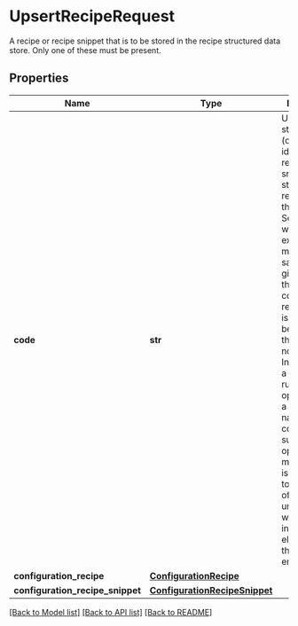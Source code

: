 # UpsertRecipeRequest

A recipe or recipe snippet that is to be stored in the recipe structured data store.  Only one of these must be present.
## Properties
Name | Type | Description | Notes
------------ | ------------- | ------------- | -------------
**code** | **str** | User given string name (code) to identify the recipe or snippet for storage in and retrieval from the data store.  Sensibly it would be expected to match the same code given inside the configuration recipe, if that is the element being stored,  though this is not enforced. In the case of a snippet for rules or options, again a sensible naming convention such as options_...  or marketrules_... is advocated to aid in ease of understanding when included elsewhere though not enforced. | 
**configuration_recipe** | [**ConfigurationRecipe**](ConfigurationRecipe.md) |  | 
**configuration_recipe_snippet** | [**ConfigurationRecipeSnippet**](ConfigurationRecipeSnippet.md) |  | 

[[Back to Model list]](../README.md#documentation-for-models) [[Back to API list]](../README.md#documentation-for-api-endpoints) [[Back to README]](../README.md)


